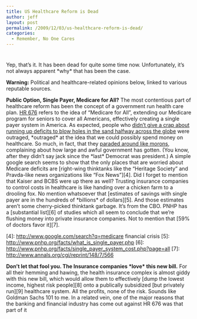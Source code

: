 ```yaml
---
title: US Healthcare Reform is Dead
author: jeff
layout: post
permalink: /2009/12/03/us-healthcare-reform-is-dead/
categories:
  - Remember, No One Cares
---
```

# 

Yep, that’s it. It has been dead for quite some time now. Unfortunately, it’s not always apparent \*why\* that has been the case.

**Warning:** Political and healthcare-related opinions below, linked to various reputable sources.

**Public Option, Single Payer, Medicare for All?** The most contentious part of healthcare reform has been the concept of a government run health care plan. [HR 676][1] refers to the idea of “Medicare for All”, extending our Medicare program for seniors to cover all Americans, effectively creating a single payer system in America. As expected, people who [didn’t give a crap about running up deficits to blow holes in the sand halfway across the globe][2] were outraged, \*outraged\* at the idea that we could possibly spend money on healthcare. So much, in fact, that they [paraded around like morons][3], complaining about how large and awful government has gotten. (You know, after they didn’t say jack since the \*last\* Democrat was president.) A simple google search seems to show that the only places that are worried about Medicare deficits are [right-wing thinktanks like the “Heritage Society” and Pravda-like news organizations like “Fox News”][4]. Did I forget to mention that Kaiser and BCBS were up there as well? Trusting insurance companies to control costs in healthcare is like handing over a chicken farm to a drooling fox. No mention whatsoever that [estimates of savings with single payer are in the hundreds of \*billions\* of dollars][5]. And those estimates aren’t some cherry-picked thinktank garbage. It’s from the CBO. PNHP has a [substantial list][6] of studies which all seem to conclude that we’re flushing money into private insurance companies. Not to mention that [59% of doctors favor it][7].

 [1]: http://www.govtrack.us/congress/bill.xpd?bill=h111-676
 [2]: http://www.huffingtonpost.com/byron-williams/republicans-undercut-thei_b_292760.html
 [3]: http://www.clipsandcomment.com/2009/02/27/idiots-on-camera-clevelands-tea-party-covered-by-blogger-interrupted/
 [4]: http://www.google.com/search?q=medicare financial crisis
 [5]: http://www.pnhp.org/facts/what_is_single_payer.php
 [6]: http://www.pnhp.org/facts/single_payer_system_cost.php?page=all
 [7]: http://www.annals.org/cgi/reprint/148/7/566

**Don’t let that fool you. The Insurance companies \*love\* this new bill.** For all their hemming and hawing, the health insurance complex is almost giddy with this new bill, which would allow them to effectively [dump the lowest income, highest risk people][8] onto a publically subsidized [but privately run][9] healthcare system. All the profits, none of the risk. Sounds like Goldman Sachs 101 to me. In a related vein, one of the major reasons that the banking and financial industry has come out against HR 676 was that part of it 